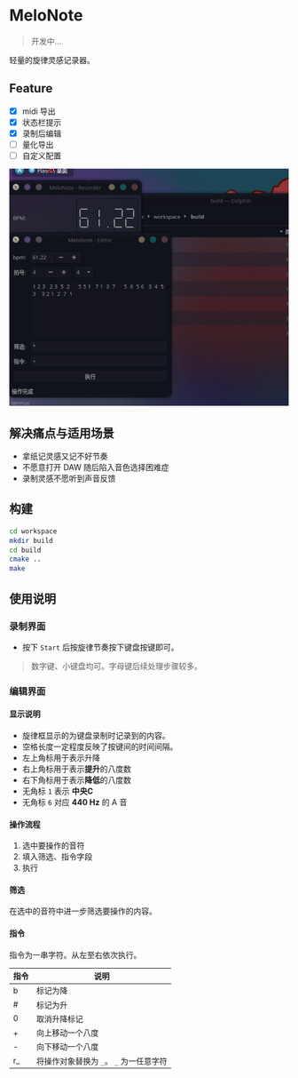 # MeloNote

> 开发中...

轻量的旋律灵感记录器。

## Feature

- [x] midi 导出
- [x] 状态栏提示
- [x] 录制后编辑
- [ ] 量化导出
- [ ] 自定义配置

![Screen](screen.gif)

## 解决痛点与适用场景

- 拿纸记灵感又记不好节奏
- 不愿意打开 DAW 随后陷入音色选择困难症
- 录制灵感不愿听到声音反馈


## 构建

```bash
cd workspace
mkdir build
cd build
cmake ..
make
```

## 使用说明
### 录制界面

- 按下 `Start` 后按旋律节奏按下键盘按键即可。
> 数字键、小键盘均可。字母键后续处理步骤较多。

### 编辑界面

#### 显示说明

- 旋律框显示的为键盘录制时记录到的内容。
- 空格长度一定程度反映了按键间的时间间隔。
- 左上角标用于表示升降
- 右上角标用于表示**提升**的八度数
- 右下角标用于表示**降低**的八度数
- 无角标 `1` 表示 **中央C**
- 无角标 `6` 对应 **440 Hz** 的 A 音

#### 操作流程

1. 选中要操作的音符
1. 填入筛选、指令字段
1. 执行

#### 筛选

在选中的音符中进一步筛选要操作的内容。

#### 指令

指令为一串字符。从左至右依次执行。

|指令|说明|
|-|-|
|b|标记为降|
|#|标记为升|
|0|取消升降标记|
|+|向上移动一个八度|
|-|向下移动一个八度|
|r_|将操作对象替换为 `_`。 `_` 为一任意字符|